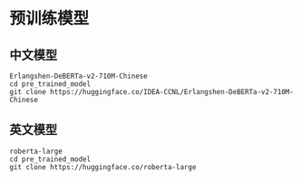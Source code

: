 # 预训练模型

## 中文模型

```
Erlangshen-DeBERTa-v2-710M-Chinese
cd pre_trained_model
git clone https://huggingface.co/IDEA-CCNL/Erlangshen-DeBERTa-v2-710M-Chinese
```

## 英文模型

```
roberta-large
cd pre_trained_model
git clone https://huggingface.co/roberta-large
```




